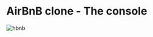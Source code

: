 # AirBnB clone - The console
![hbnb](https://user-images.githubusercontent.com/107734098/223599965-315a2824-f81f-42fa-b981-3c9a1f333549.png)

